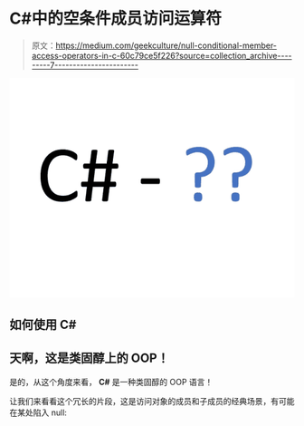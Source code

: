 # C#中的空条件成员访问运算符

> 原文：<https://medium.com/geekculture/null-conditional-member-access-operators-in-c-60c79ce5f226?source=collection_archive---------7----------------------->

![](img/3e9d10abcb0a992a4e96e398b027df2c.png)

## 如何使用 C#

## 天啊，这是类固醇上的 OOP！

是的，从这个角度来看， **C#** 是一种类固醇的 OOP 语言！

让我们来看看这个冗长的片段，这是访问对象的成员和子成员的经典场景，有可能在某处陷入 null: